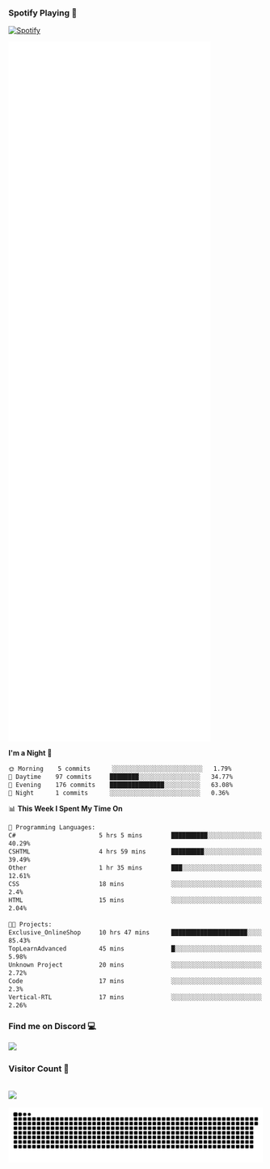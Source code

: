### Spotify Playing 🎵
[![Spotify](https://spotify-livestats-callme-milad.vercel.app/api/spotify)](https://open.spotify.com/user/314mrt6dxn5cqoxklh3thbwlr6by)

<img align="center" src="/github-metrics.svg" alt="Metrics" width="400">

<!--START_SECTION:waka-->
**I'm a Night 🦉** 

```text
🌞 Morning    5 commits      ░░░░░░░░░░░░░░░░░░░░░░░░░   1.79% 
🌆 Daytime    97 commits     ████████░░░░░░░░░░░░░░░░░   34.77% 
🌃 Evening    176 commits    ███████████████░░░░░░░░░░   63.08% 
🌙 Night      1 commits      ░░░░░░░░░░░░░░░░░░░░░░░░░   0.36%

```


📊 **This Week I Spent My Time On** 

```text
💬 Programming Languages: 
C#                       5 hrs 5 mins        ██████████░░░░░░░░░░░░░░░   40.29% 
CSHTML                   4 hrs 59 mins       █████████░░░░░░░░░░░░░░░░   39.49% 
Other                    1 hr 35 mins        ███░░░░░░░░░░░░░░░░░░░░░░   12.61% 
CSS                      18 mins             ░░░░░░░░░░░░░░░░░░░░░░░░░   2.4% 
HTML                     15 mins             ░░░░░░░░░░░░░░░░░░░░░░░░░   2.04%

🐱‍💻 Projects: 
Exclusive_OnlineShop     10 hrs 47 mins      █████████████████████░░░░   85.43% 
TopLearnAdvanced         45 mins             █░░░░░░░░░░░░░░░░░░░░░░░░   5.98% 
Unknown Project          20 mins             ░░░░░░░░░░░░░░░░░░░░░░░░░   2.72% 
Code                     17 mins             ░░░░░░░░░░░░░░░░░░░░░░░░░   2.3% 
Vertical-RTL             17 mins             ░░░░░░░░░░░░░░░░░░░░░░░░░   2.26%

```


<!--END_SECTION:waka-->

### Find me on Discord 💻
<a href="https://discord.gg/pQVcABAxAy" rel="nofollow"> 
  <img src="https://discord.c99.nl/widget/theme-3/977957889358573609.png" data-canonical-src="https://discord.c99.nl/widget/theme-3/977957889358573609.png" style="max-width: 100%;"></a>

### Visitor Count 🔢
<p align="left"> 
  <br>
  <img src="https://profile-counter.glitch.me/callme-devil/count.svg" />
</p>

<img src="https://github.com/callme-devil/callme-devil/blob/output/github-contribution-grid-snake.svg" alt="snake" style="max-width: 100%;">
